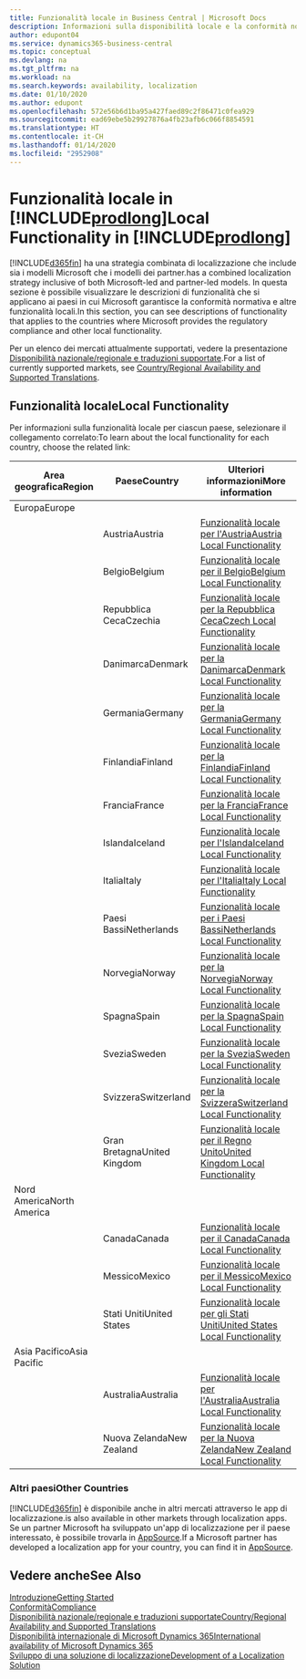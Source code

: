 ```yaml
---
title: Funzionalità locale in Business Central | Microsoft Docs
description: Informazioni sulla disponibilità locale e la conformità normativa di Dynamics 365 Business Central.
author: edupont04
ms.service: dynamics365-business-central
ms.topic: conceptual
ms.devlang: na
ms.tgt_pltfrm: na
ms.workload: na
ms.search.keywords: availability, localization
ms.date: 01/10/2020
ms.author: edupont
ms.openlocfilehash: 572e56b6d1ba95a427faed89c2f86471c0fea929
ms.sourcegitcommit: ead69ebe5b29927876a4fb23afb6c066f8854591
ms.translationtype: HT
ms.contentlocale: it-CH
ms.lasthandoff: 01/14/2020
ms.locfileid: "2952908"
---
```

# <a name="local-functionality-in-includeprodlongincludesprodlongmd"></a><span data-ttu-id="a7822-103">Funzionalità locale in [!INCLUDE[prodlong](includes/prodlong.md)]</span><span class="sxs-lookup"><span data-stu-id="a7822-103">Local Functionality in [!INCLUDE[prodlong](includes/prodlong.md)]</span></span>

[!INCLUDE[d365fin](includes/d365fin_md.md)] <span data-ttu-id="a7822-104">ha una strategia combinata di localizzazione che include sia i modelli Microsoft che i modelli dei partner.</span><span class="sxs-lookup"><span data-stu-id="a7822-104">has a combined localization strategy inclusive of both Microsoft-led and partner-led models.</span></span> <span data-ttu-id="a7822-105">In questa sezione è possibile visualizzare le descrizioni di funzionalità che si applicano ai paesi in cui Microsoft garantisce la conformità normativa e altre funzionalità locali.</span><span class="sxs-lookup"><span data-stu-id="a7822-105">In this section, you can see descriptions of functionality that applies to the countries where Microsoft provides the regulatory compliance and other local functionality.</span></span>  

<span data-ttu-id="a7822-106">Per un elenco dei mercati attualmente supportati, vedere la presentazione [Disponibilità nazionale/regionale e traduzioni supportate](/dynamics365/business-central/dev-itpro/compliance/apptest-countries-and-translations?toc=/dynamics365/business-central/toc.json).</span><span class="sxs-lookup"><span data-stu-id="a7822-106">For a list of currently supported markets, see [Country/Regional Availability and Supported Translations](/dynamics365/business-central/dev-itpro/compliance/apptest-countries-and-translations?toc=/dynamics365/business-central/toc.json).</span></span>  

## <a name="local-functionality"></a><span data-ttu-id="a7822-107">Funzionalità locale</span><span class="sxs-lookup"><span data-stu-id="a7822-107">Local Functionality</span></span>

<span data-ttu-id="a7822-108">Per informazioni sulla funzionalità locale per ciascun paese, selezionare il collegamento correlato:</span><span class="sxs-lookup"><span data-stu-id="a7822-108">To learn about the local functionality for each country, choose the related link:</span></span>

| <span data-ttu-id="a7822-109">Area geografica</span><span class="sxs-lookup"><span data-stu-id="a7822-109">Region</span></span> | <span data-ttu-id="a7822-110">Paese</span><span class="sxs-lookup"><span data-stu-id="a7822-110">Country</span></span> | <span data-ttu-id="a7822-111">Ulteriori informazioni</span><span class="sxs-lookup"><span data-stu-id="a7822-111">More information</span></span> |
| --- | --- |--- |
| <span data-ttu-id="a7822-112">Europa</span><span class="sxs-lookup"><span data-stu-id="a7822-112">Europe</span></span> |  | |
|        | <span data-ttu-id="a7822-113">Austria</span><span class="sxs-lookup"><span data-stu-id="a7822-113">Austria</span></span> | [<span data-ttu-id="a7822-114">Funzionalità locale per l'Austria</span><span class="sxs-lookup"><span data-stu-id="a7822-114">Austria Local Functionality</span></span>](localfunctionality/austria/austria-local-functionality.md) |
|        | <span data-ttu-id="a7822-115">Belgio</span><span class="sxs-lookup"><span data-stu-id="a7822-115">Belgium</span></span> | [<span data-ttu-id="a7822-116">Funzionalità locale per il Belgio</span><span class="sxs-lookup"><span data-stu-id="a7822-116">Belgium Local Functionality</span></span>](localfunctionality/belgium/belgium-local-functionality.md) |
|        | <span data-ttu-id="a7822-117">Repubblica Ceca</span><span class="sxs-lookup"><span data-stu-id="a7822-117">Czechia</span></span> | [<span data-ttu-id="a7822-118">Funzionalità locale per la Repubblica Ceca</span><span class="sxs-lookup"><span data-stu-id="a7822-118">Czech Local Functionality</span></span>](localfunctionality/czech/czech-local-functionality.md) |
|        | <span data-ttu-id="a7822-119">Danimarca</span><span class="sxs-lookup"><span data-stu-id="a7822-119">Denmark</span></span> | [<span data-ttu-id="a7822-120">Funzionalità locale per la Danimarca</span><span class="sxs-lookup"><span data-stu-id="a7822-120">Denmark Local Functionality</span></span>](localfunctionality/denmark/denmark-local-functionality.md) |
|        | <span data-ttu-id="a7822-121">Germania</span><span class="sxs-lookup"><span data-stu-id="a7822-121">Germany</span></span> | [<span data-ttu-id="a7822-122">Funzionalità locale per la Germania</span><span class="sxs-lookup"><span data-stu-id="a7822-122">Germany Local Functionality</span></span>](localfunctionality/germany/germany-local-functionality.md) |
|        | <span data-ttu-id="a7822-123">Finlandia</span><span class="sxs-lookup"><span data-stu-id="a7822-123">Finland</span></span> | [<span data-ttu-id="a7822-124">Funzionalità locale per la Finlandia</span><span class="sxs-lookup"><span data-stu-id="a7822-124">Finland Local Functionality</span></span>](localfunctionality/finland/finland-local-functionality.md) |
|        | <span data-ttu-id="a7822-125">Francia</span><span class="sxs-lookup"><span data-stu-id="a7822-125">France</span></span> | [<span data-ttu-id="a7822-126">Funzionalità locale per la Francia</span><span class="sxs-lookup"><span data-stu-id="a7822-126">France Local Functionality</span></span>](localfunctionality/france/france-local-functionality.md) |
|        | <span data-ttu-id="a7822-127">Islanda</span><span class="sxs-lookup"><span data-stu-id="a7822-127">Iceland</span></span> | [<span data-ttu-id="a7822-128">Funzionalità locale per l'Islanda</span><span class="sxs-lookup"><span data-stu-id="a7822-128">Iceland Local Functionality</span></span>](localfunctionality/iceland/iceland-local-functionality.md) |
|        | <span data-ttu-id="a7822-129">Italia</span><span class="sxs-lookup"><span data-stu-id="a7822-129">Italy</span></span> | [<span data-ttu-id="a7822-130">Funzionalità locale per l'Italia</span><span class="sxs-lookup"><span data-stu-id="a7822-130">Italy Local Functionality</span></span>](localfunctionality/italy/italy-local-functionality.md) |
|        | <span data-ttu-id="a7822-131">Paesi Bassi</span><span class="sxs-lookup"><span data-stu-id="a7822-131">Netherlands</span></span> | [<span data-ttu-id="a7822-132">Funzionalità locale per i Paesi Bassi</span><span class="sxs-lookup"><span data-stu-id="a7822-132">Netherlands Local Functionality</span></span>](localfunctionality/netherlands/netherlands-local-functionality.md) |
|        | <span data-ttu-id="a7822-133">Norvegia</span><span class="sxs-lookup"><span data-stu-id="a7822-133">Norway</span></span> | [<span data-ttu-id="a7822-134">Funzionalità locale per la Norvegia</span><span class="sxs-lookup"><span data-stu-id="a7822-134">Norway Local Functionality</span></span>](localfunctionality/norway/norway-local-functionality.md) |
|        | <span data-ttu-id="a7822-135">Spagna</span><span class="sxs-lookup"><span data-stu-id="a7822-135">Spain</span></span> | [<span data-ttu-id="a7822-136">Funzionalità locale per la Spagna</span><span class="sxs-lookup"><span data-stu-id="a7822-136">Spain Local Functionality</span></span>](localfunctionality/spain/spain-local-functionality.md) |
|        | <span data-ttu-id="a7822-137">Svezia</span><span class="sxs-lookup"><span data-stu-id="a7822-137">Sweden</span></span> | [<span data-ttu-id="a7822-138">Funzionalità locale per la Svezia</span><span class="sxs-lookup"><span data-stu-id="a7822-138">Sweden Local Functionality</span></span>](localfunctionality/sweden/sweden-local-functionality.md) |
|        | <span data-ttu-id="a7822-139">Svizzera</span><span class="sxs-lookup"><span data-stu-id="a7822-139">Switzerland</span></span> | [<span data-ttu-id="a7822-140">Funzionalità locale per la Svizzera</span><span class="sxs-lookup"><span data-stu-id="a7822-140">Switzerland Local Functionality</span></span>](localfunctionality/switzerland/switzerland-local-functionality.md) |
|        | <span data-ttu-id="a7822-141">Gran Bretagna</span><span class="sxs-lookup"><span data-stu-id="a7822-141">United Kingdom</span></span> | [<span data-ttu-id="a7822-142">Funzionalità locale per il Regno Unito</span><span class="sxs-lookup"><span data-stu-id="a7822-142">United Kingdom Local Functionality</span></span>](localfunctionality/unitedkingdom/united-kingdom-local-functionality.md) |
| <span data-ttu-id="a7822-143">Nord America</span><span class="sxs-lookup"><span data-stu-id="a7822-143">North America</span></span> |       |  |
|        | <span data-ttu-id="a7822-144">Canada</span><span class="sxs-lookup"><span data-stu-id="a7822-144">Canada</span></span>|[<span data-ttu-id="a7822-145">Funzionalità locale per il Canada</span><span class="sxs-lookup"><span data-stu-id="a7822-145">Canada Local Functionality</span></span>](localfunctionality/canada/canada-local-functionality.md) |
|        | <span data-ttu-id="a7822-146">Messico</span><span class="sxs-lookup"><span data-stu-id="a7822-146">Mexico</span></span> | [<span data-ttu-id="a7822-147">Funzionalità locale per il Messico</span><span class="sxs-lookup"><span data-stu-id="a7822-147">Mexico Local Functionality</span></span>](localfunctionality/mexico/mexico-local-functionality.md) |
|        | <span data-ttu-id="a7822-148">Stati Uniti</span><span class="sxs-lookup"><span data-stu-id="a7822-148">United States</span></span>|[<span data-ttu-id="a7822-149">Funzionalità locale per gli Stati Uniti</span><span class="sxs-lookup"><span data-stu-id="a7822-149">United States Local Functionality</span></span>](localfunctionality/unitedstates/united-states-local-functionality.md) |
| <span data-ttu-id="a7822-150">Asia Pacifico</span><span class="sxs-lookup"><span data-stu-id="a7822-150">Asia Pacific</span></span> |       |  |
|        | <span data-ttu-id="a7822-151">Australia</span><span class="sxs-lookup"><span data-stu-id="a7822-151">Australia</span></span> | [<span data-ttu-id="a7822-152">Funzionalità locale per l'Australia</span><span class="sxs-lookup"><span data-stu-id="a7822-152">Australia Local Functionality</span></span>](localfunctionality/australia/australia-local-functionality.md) |
|        | <span data-ttu-id="a7822-153">Nuova Zelanda</span><span class="sxs-lookup"><span data-stu-id="a7822-153">New Zealand</span></span> | [<span data-ttu-id="a7822-154">Funzionalità locale per la Nuova Zelanda</span><span class="sxs-lookup"><span data-stu-id="a7822-154">New Zealand Local Functionality</span></span>](localfunctionality/newzealand/new-zealand-local-functionality.md) |

### <a name="other-countries"></a><span data-ttu-id="a7822-155">Altri paesi</span><span class="sxs-lookup"><span data-stu-id="a7822-155">Other Countries</span></span>
[!INCLUDE[d365fin](includes/d365fin_md.md)] <span data-ttu-id="a7822-156">è disponibile anche in altri mercati attraverso le app di localizzazione.</span><span class="sxs-lookup"><span data-stu-id="a7822-156">is also available in other markets through localization apps.</span></span> <span data-ttu-id="a7822-157">Se un partner Microsoft ha sviluppato un'app di localizzazione per il paese interessato, è possibile trovarla in [AppSource](https://appsource.microsoft.com/product/dynamics-365-business-central/).</span><span class="sxs-lookup"><span data-stu-id="a7822-157">If a Microsoft partner has developed a localization app for your country, you can find it in [AppSource](https://appsource.microsoft.com/product/dynamics-365-business-central/).</span></span>

## <a name="see-also"></a><span data-ttu-id="a7822-158">Vedere anche</span><span class="sxs-lookup"><span data-stu-id="a7822-158">See Also</span></span>
[<span data-ttu-id="a7822-159">Introduzione</span><span class="sxs-lookup"><span data-stu-id="a7822-159">Getting Started</span></span>](product-get-started.md)  
[<span data-ttu-id="a7822-160">Conformità</span><span class="sxs-lookup"><span data-stu-id="a7822-160">Compliance</span></span>](compliance/compliance-overview.md)  
[<span data-ttu-id="a7822-161">Disponibilità nazionale/regionale e traduzioni supportate</span><span class="sxs-lookup"><span data-stu-id="a7822-161">Country/Regional Availability and Supported Translations</span></span>](/dynamics365/business-central/dev-itpro/compliance/apptest-countries-and-translations?toc=/dynamics365/business-central/toc.json)  
[<span data-ttu-id="a7822-162">Disponibilità internazionale di Microsoft Dynamics 365</span><span class="sxs-lookup"><span data-stu-id="a7822-162">International availability of Microsoft Dynamics 365</span></span>](/dynamics365/get-started/availability)  
[<span data-ttu-id="a7822-163">Sviluppo di una soluzione di localizzazione</span><span class="sxs-lookup"><span data-stu-id="a7822-163">Development of a Localization Solution</span></span>](/dynamics365/business-central/dev-itpro/developer/readiness/readiness-develop-localization)  
